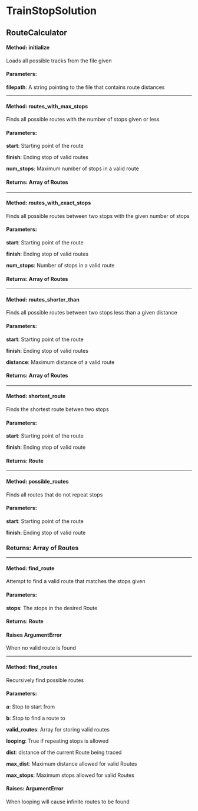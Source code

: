 # TrainStopSolution

## RouteCalculator
#### Method: initialize
Loads all possible tracks from the file given
#### Parameters:
**filepath**: A string pointing to the file that contains route distances

---

#### Method: routes_with_max_stops
Finds all possible routes with the number of stops given or less
#### Parameters:
**start**: Starting point of the route

**finish**: Ending stop of valid routes

**num_stops**: Maximum number of stops in a valid route
#### Returns: Array of Routes

---

#### Method: routes_with_exact_stops
Finds all possible routes between two stops with the given number of stops
#### Parameters:
**start**: Starting point of the route

**finish**: Ending stop of valid routes

**num_stops**: Number of stops in a valid route

#### Returns: Array of Routes

---

#### Method: routes_shorter_than
Finds all possible routes between two stops less than a given distance

#### Parameters:
**start**: Starting point of the route

**finish**: Ending stop of valid routes

**distance**: Maximum distance of a valid route

#### Returns: Array of Routes

---

#### Method: shortest_route
Finds the shortest route betwen two stops

#### Parameters:
**start**: Starting point of the route

**finish**: Ending stop of valid route

#### Returns: Route

---

#### Method: possible_routes
Finds all routes that do not repeat stops
#### Parameters:
**start**: Starting point of the route

**finish**: Ending stop of valid route

### Returns: Array of Routes

---

#### Method: find_route
Attempt to find a valid route that matches the stops given

#### Parameters:
**stops**: The stops in the desired Route

#### Returns: Route

#### Raises ArgumentError
When no valid route is found

---

#### Method: find_routes
Recursively find possible routes

#### Parameters:
**a**: Stop to start from

**b**: Stop to find a route to

**valid_routes**: Array for storing valid routes

**looping**: True if repeating stops is allowed

**dist**: distance of the current Route being traced

**max_dist**: Maximum distance allowed for valid Routes

**max_stops**: Maximum stops allowed for valid Routes

#### Raises: ArgumentError
When looping will cause infinite routes to be found
